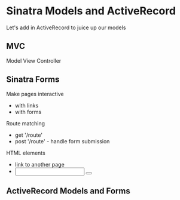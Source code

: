 # Sinatra Models and ActiveRecord

Let's add in ActiveRecord to juice up our models

## MVC

Model
View
Controller

## Sinatra Forms

Make pages interactive

* with links
* with forms

Route matching

* get '/route'
* post '/route' - handle form submission

HTML elements

* <a> link to another page
* <form> <input> <button>

## ActiveRecord Models and Forms
